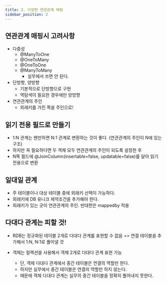 ```yaml
---
title: 2. 다양한 연관관계 매핑
sidebar_position: 2
---
```

## 연관관계 매핑시 고려사항

- 다중성
  - @ManyToOne
  - @OneToMany
  - @OneToOne
  - @ManyToMany
    - 실무에서 쓰면 안 된다.
- 단방향, 양방향
  - 기본적으로 단방향으로 구현
  - 역탐색이 필요한 경우에만 양방향
- 연관관계의 주인
  - 외래키를 가진 쪽을 주인으로!


## 읽기 전용 필드로 만들기

- 1:N 관계는 왠만하면 N:1 관계로 변환하는 것이 좋다. (연관관계의 주인이 N에 있는 구조)
- 하지만 꼭 필요하다면 두 객체 모두 연관관계의 주인이 되도록 설정한 후
- N쪽 필드에 @JoinColumn(insertable=false, updatable=false)를 달아 읽기 전용으로 변환


## 일대일 관계

- 주 테이블이나 대상 테이블 중에 외래키 선택이 가능하다.
- 외래키에 DB 유니크 제약조건을 추가해야 한다.
- 외래키가 있는 곳이 연관관계의 주인. 반대편은 mappedby 적용


## 다대다 관계는 피할 것!

- RDB는 정규화된 테이블 2개로 다대다 관계를 표현할 수 없음 => 연결 테이블을 추가해서 1:N, N:1로 풀어낼 것

- 객체는 컬렉션을 사용해서 객체 2개로 다대다 관계 표현 가능

  - 단, 객체 다대다 관계에서 중간 테이블은 연결의 역할만 한다.
  - 하지만 실무에서 중간 테이블은 연결의 역할만 하지 않는다.
  - 때문에 객체 다대다 관계는 실무의 중간 테이블을 정확히 풀어내지 못한다.

